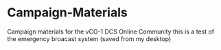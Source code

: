 # Campaign-Materials
Campaign materials for the vCG-1 DCS Online Community
this is a test of the emergency broacast system (saved from my desktop) 